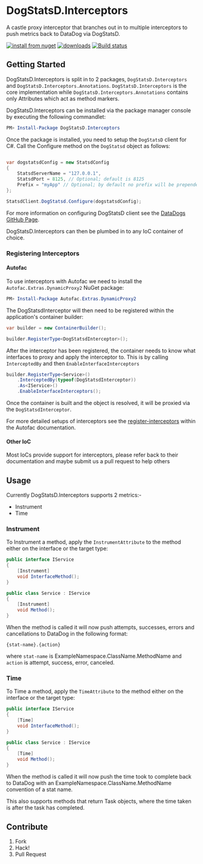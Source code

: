 # DogStatsD.Interceptors

A castle proxy interceptor that branches out in to multiple interceptors to push metrics back to DataDog via DogStatsD.

[![install from nuget](http://img.shields.io/nuget/v/DogStatsD.Interceptors.svg?style=flat-square)](https://www.nuget.org/packages/DogStatsD.Interceptors)
[![downloads](http://img.shields.io/nuget/dt/DogStatsD.Interceptors.svg?style=flat-square)](https://www.nuget.org/packages/DogStatsD.Interceptors)
[![Build status](https://ci.appveyor.com/api/projects/status/7c3jrhlnp0bvph95/branch/master?svg=true)](https://ci.appveyor.com/project/Liberis/dogstatsd-interceptors/branch/master)

## Getting Started

DogStatsD.Interceptors is split in to 2 packages, `DogStatsD.Interceptors` and `DogStatsD.Interceptors.Annotations`. `DogStatsD.Interceptors` is the core implementation while `DogStatsD.Interceptors.Annotations` contains only Attributes which act as method markers.

DogStatsD.Interceptors can be installed via the package manager console by executing the following commandlet:

```powershell
PM> Install-Package DogStatsD.Interceptors
```

Once the package is installed, you need to setup the `DogStatsD` client for C#. Call the Configure method on the `DogStatsd` object as follows:

```csharp

var dogstatsdConfig = new StatsdConfig
{
    StatsdServerName = "127.0.0.1",
    StatsdPort = 8125, // Optional; default is 8125
    Prefix = "myApp" // Optional; by default no prefix will be prepended
};

StatsdClient.DogStatsd.Configure(dogstatsdConfig);
```

For more information on configuring DogStatsD client see the [DataDogs GitHub Page](https://github.com/DataDog/dogstatsd-csharp-client).

DogStatsD.Interceptors can then be plumbed in to any IoC container of choice.

### Registering Interceptors

#### Autofac

To use interceptors with Autofac we need to install the `Autofac.Extras.DynamicProxy2` NuGet package:

```powershell
PM> Install-Package Autofac.Extras.DynamicProxy2
```

The DogStatsdInterceptor will then need to be registered within the application's container builder:

```csharp
var builder = new ContainerBuilder();

builder.RegisterType<DogStatsdInterceptor>();
```

After the interceptor has been registered, the container needs to know what interfaces to proxy and apply the interceptor to. This is by calling `InterceptedBy` and then `EnableInterfaceInterceptors`
```csharp
builder.RegisterType<Service>()
    .InterceptedBy(typeof(DogStatsdInterceptor))
    .As<IService>()
    .EnableInterfaceInterceptors();
```

Once the container is built and the object is resolved, it will be proxied via the `DogStatsdInterceptor`.

For more detailed setups of interceptors see the [register-interceptors](http://docs.autofac.org/en/latest/advanced/interceptors.html#register-interceptors) within the Autofac documentation.

#### Other IoC

Most IoCs provide support for interceptors, please refer back to their documentation and maybe submit us a pull request to help others

## Usage

Currently DogStatsD.Interceptors supports 2 metrics:-

- Instrument
- Time

### Instrument

To Instrument a method, apply the `InstrumentAttribute` to the method either on the interface or the target type:

```csharp
public interface IService
{
    [Instrument]
    void InterfaceMethod();
}

public class Service : IService
{
    [Instrument]
    void Method();
}

```

When the method is called it will now push attempts, successes, errors and cancellations to DataDog in the following format:

`{stat-name}.{action}`

where `stat-name` is ExampleNamespace.ClassName.MethodName and `action` is attempt, success, error, canceled.

### Time

To Time a method, apply the `TimeAttribute` to the method either on the interface or the target type:

```csharp
public interface IService
{
    [Time]
    void InterfaceMethod();
}

public class Service : IService
{
    [Time]
    void Method();
}

```

When the method is called it will now push the time took to complete back to DataDog with an ExampleNamespace.ClassName.MethodName convention of a stat name.

This also supports methods that return Task objects, where the time taken is after the task has completed.

## Contribute

1. Fork
1. Hack!
1. Pull Request

